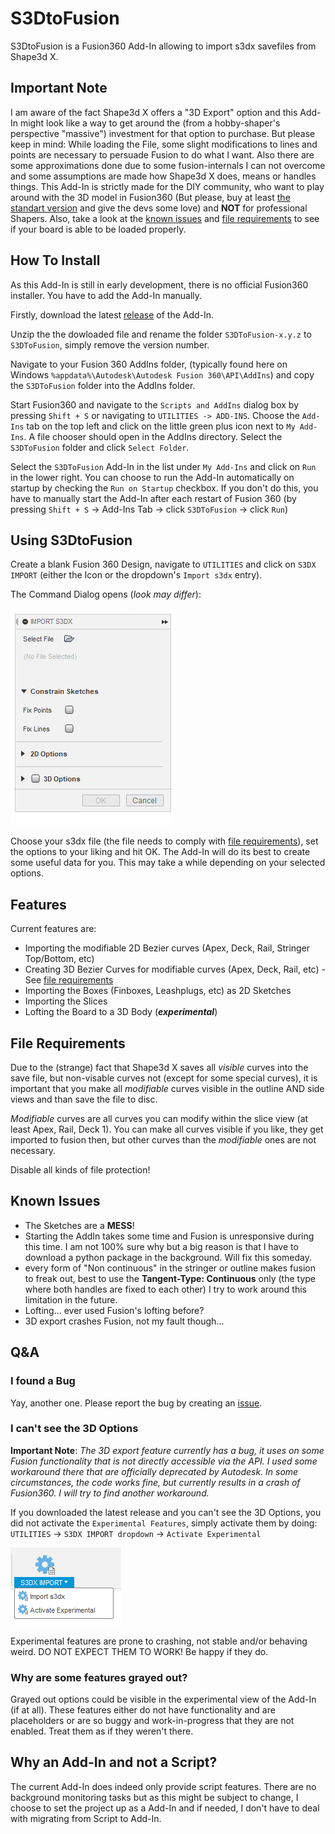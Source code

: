 # S3DtoFusion

S3DtoFusion is a Fusion360 Add-In allowing to import s3dx savefiles from Shape3d X.

## Important Note

I am aware of the fact Shape3d X offers a "3D Export" option and this Add-In might look like a way to get around the (from a hobby-shaper's perspective "massive") investment for that option to purchase. But please keep in mind: While loading the File, some slight modifications to lines and points are necessary to persuade Fusion to do what I want. Also there are some approximations done due to some fusion-internals I can not overcome and some assumptions are made how Shape3d X does, means or handles things. This Add-In is strictly made for the DIY community, who want to play around with the 3D model in Fusion360 (But please, buy at least [the standart version](https://www.shape3d.com/Products/Design.aspx) and give the devs some love) and **NOT** for professional Shapers. Also, take a look at the [known issues](#known-issues) and [file requirements](#file-requirements) to see if your board is able to be loaded properly.

## How To Install

As this Add-In is still in early development, there is no official Fusion360 installer. You have to add the Add-In manually.

Firstly, download the latest [release](https://github.com/0xhexdec/S3DtoFusion/releases) of the Add-In.

Unzip the the dowloaded file and rename the folder `S3DToFusion-x.y.z` to `S3DToFusion`, simply remove the version number.

Navigate to your Fusion 360 AddIns folder, (typically found here on Windows `%appdata%\Autodesk\Autodesk Fusion 360\API\AddIns`) and copy the `S3DToFusion` folder into the AddIns folder.

Start Fusion360 and navigate to the `Scripts and AddIns` dialog box by pressing `Shift + S` or navigating to `UTILITIES -> ADD-INS`. Choose the `Add-Ins` tab on the top left and click on the little green plus icon next to `My Add-Ins`. A file chooser should open in the AddIns directory. Select the `S3DToFusion` folder and click `Select Folder`.

Select the `S3DToFusion` Add-In in the list under `My Add-Ins` and click on `Run` in the lower right. You can choose to run the Add-In automatically on startup by checking the `Run on Startup` checkbox. If you don't do this, you have to manually start the Add-In after each restart of Fusion 360 (by pressing `Shift + S` -> Add-Ins Tab -> click `S3DToFusion` -> click `Run`)

## Using S3DtoFusion

Create a blank Fusion 360 Design, navigate to `UTILITIES` and click on `S3DX IMPORT` (either the Icon or the dropdown's `Import s3dx` entry).

The Command Dialog opens (*look may differ*):

![basic_command_dialog](readme_resources/basic_command_dialog.png)

Choose your s3dx file (the file needs to comply with [file requirements](#file-requirements)), set the options to your liking and hit OK. The Add-In will do its best to create some useful data for you. This may take a while depending on your selected options.

## Features

Current features are:

+ Importing the modifiable 2D Bezier curves (Apex, Deck, Rail, Stringer Top/Bottom, etc)
+ Creating 3D Bezier Curves for modifiable curves (Apex, Deck, Rail, etc) - See [file requirements](#file-requirements)
+ Importing the Boxes (Finboxes, Leashplugs, etc) as 2D Sketches
+ Importing the Slices
+ Lofting the Board to a 3D Body (***experimental***)

## File Requirements

Due to the (strange) fact that Shape3d X saves all *visible* curves into the save file, but non-visable curves not (except for some special curves), it is important that you make all *modifiable* curves visible in the outline AND side views and than save the file to disc.

*Modifiable* curves are all curves you can modify within the slice view (at least Apex, Rail, Deck 1). You can make all curves visible if you like, they get imported to fusion then, but other curves than the *modifiable* ones are not necessary.

Disable all kinds of file protection!

## Known Issues

+ The Sketches are a **MESS**!
+ Starting the AddIn takes some time and Fusion is unresponsive during this time. I am not 100% sure why but a big reason is that I have to download a python package in the background. Will fix this someday.
+ every form of "Non continuous" in the stringer or outline makes fusion to freak out, best to use the **Tangent-Type: Continuous** only (the type where both handles are fixed to each other) I try to work around this limitation in the future.
+ Lofting... ever used Fusion's lofting before?
+ 3D export crashes Fusion, not my fault though...

## Q&A

### I found a Bug

Yay, another one. Please report the bug by creating an [issue](https://github.com/0xhexdec/S3DtoFusion/issues).

### I can't see the 3D Options

**Important Note**: *The 3D export feature currently has a bug, it uses on some Fusion functionality that is not directly accessible via the API. I used some workaround there that are officially deprecated by Autodesk. In some circumstances, the code works fine, but currently results in a crash of Fusion360. I will try to find another workaround.*

If you downloaded the latest release and you can't see the 3D Options, you did not activate the `Experimental Features`, simply activate them by doing: `UTILITIES` -> `S3DX IMPORT dropdown` -> `Activate Experimental`

![activate_experimental](readme_resources/activate_experimental.png)

Experimental features are prone to crashing, not stable and/or behaving weird. DO NOT EXPECT THEM TO WORK! Be happy if they do.

### Why are some features grayed out?

Grayed out options could be visible in the experimental view of the Add-In (if at all). These features either do not have functionality and are placeholders or are so buggy and work-in-progress that they are not enabled. Treat them as if they weren't there.

## Why an Add-In and not a Script?

The current Add-In does indeed only provide script features. There are no background monitoring tasks but as this might be subject to change, I choose to set the project up as a Add-In and if needed, I don't have to deal with migrating from Script to Add-In.

